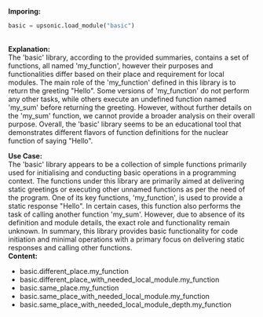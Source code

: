 <b class="custom_code_highlight_green">Imporing:</b><br>
```python
basic = upsonic.load_module("basic")
```
<br><b class="custom_code_highlight_green">Explanation:</b><br>The 'basic' library, according to the provided summaries, contains a set of functions, all named 'my_function', however their purposes and functionalities differ based on their place and requirement for local modules. The main role of the 'my_function' defined in this library is to return the greeting "Hello". Some versions of 'my_function' do not perform any other tasks, while others execute an undefined function named 'my_sum' before returning the greeting. However, without further details on the 'my_sum' function, we cannot provide a broader analysis on their overall purpose. Overall, the 'basic' library seems to be an educational tool that demonstrates different flavors of function definitions for the nuclear function of saying "Hello".

<b class="custom_code_highlight_green">Use Case:</b><br>The 'basic' library appears to be a collection of simple functions primarily used for initialising and conducting basic operations in a programming context. The functions under this library are primarily aimed at delivering static greetings or executing other unnamed functions as per the need of the program. One of its key functions, 'my_function', is used to provide a static response "Hello". In certain cases, this function also performs the task of calling another function 'my_sum'. However, due to absence of its definition and module details, the exact role and functionality remain unknown. In summary, this library provides basic functionality for code initiation and minimal operations with a primary focus on delivering static responses and calling other functions.
<br><b class="custom_code_highlight_green">Content:</b><br>
  - basic.different_place.my_function
  - basic.different_place_with_needed_local_module.my_function
  - basic.same_place.my_function
  - basic.same_place_with_needed_local_module.my_function
  - basic.same_place_with_needed_local_module_depth.my_function
